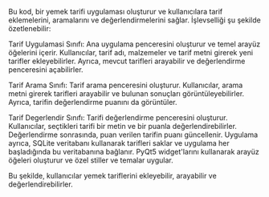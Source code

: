 Bu kod, bir yemek tarifi uygulaması oluşturur ve kullanıcılara tarif eklemelerini, 
aramalarını ve değerlendirmelerini sağlar. İşlevselliği şu şekilde özetlenebilir:

Tarif Uygulamasi Sınıfı: Ana uygulama penceresini oluşturur ve temel arayüz öğelerini içerir. 
Kullanıcılar, tarif adı, malzemeler ve tarif metni girerek yeni tarifler ekleyebilirler. 
Ayrıca, mevcut tarifleri arayabilir ve değerlendirme penceresini açabilirler.

Tarif Arama Sınıfı: Tarif arama penceresini oluşturur. 
Kullanıcılar, arama metni girerek tarifleri arayabilir ve bulunan sonuçları görüntüleyebilirler. 
Ayrıca, tarifin değerlendirme puanını da görüntüler.

Tarif Degerlendir Sınıfı: Tarifi değerlendirme penceresini oluşturur. 
Kullanıcılar, seçtikleri tarifi bir metin ve bir puanla değerlendirebilirler. 
Değerlendirme sonrasında, puan verilen tarifin puanı güncellenir.
Uygulama ayrıca, SQLite veritabanı kullanarak tarifleri saklar ve uygulama her başladığında bu veritabanına bağlanır. 
PyQt5 widget'larını kullanarak arayüz öğeleri oluşturur ve özel stiller ve temalar uygular.

Bu şekilde, kullanıcılar yemek tariflerini ekleyebilir, arayabilir ve değerlendirebilirler.
